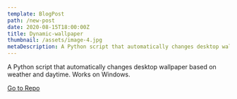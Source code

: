 ```yaml
---
template: BlogPost
path: /new-post
date: 2020-08-15T18:00:00Z
title: Dynamic-wallpaper
thumbnail: /assets/image-4.jpg
metaDescription: A Python script that automatically changes desktop wallpaper based on weather and daytime. Works on Windows.
---
```


A Python script that automatically changes desktop wallpaper based on weather and daytime. Works on Windows.

[Go to Repo](https://github.com/jspenaq/Dynamic-wallpaper)

